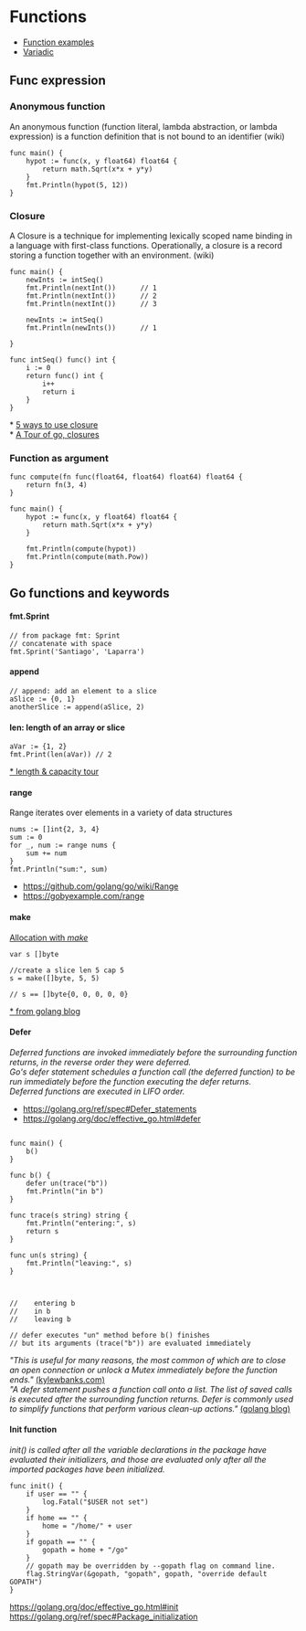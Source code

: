 # Functions

- [Function examples](../todd-mcleod/06-functions)
- [Variadic](https://golang.org/ref/spec#Passing_arguments_to_..._parameters)

## Func expression

### Anonymous function
An anonymous function (function literal, lambda abstraction, or lambda expression) 
is a function definition that is not bound to an identifier (wiki)
```
func main() {
	hypot := func(x, y float64) float64 {
		return math.Sqrt(x*x + y*y)
	}
	fmt.Println(hypot(5, 12))
}
```

### Closure
A Closure is a technique for implementing lexically scoped name binding 
in a language with first-class functions. Operationally, a closure is a 
record storing a function together with an environment. (wiki)


```
func main() {
    newInts := intSeq()         
    fmt.Println(nextInt())      // 1
    fmt.Println(nextInt())      // 2
    fmt.Println(nextInt())      // 3

    newInts := intSeq()
    fmt.Println(newInts())      // 1

}

func intSeq() func() int {
    i := 0
    return func() int {
        i++
        return i
    }
}
```
\* [5 ways to use closure](https://www.calhoun.io/5-useful-ways-to-use-closures-in-go/)  
\* [A Tour of go, closures](https://tour.golang.org/moretypes/25)


### Function as argument
```
func compute(fn func(float64, float64) float64) float64 {
	return fn(3, 4)
}

func main() {	
	hypot := func(x, y float64) float64 {
		return math.Sqrt(x*x + y*y)
	}

	fmt.Println(compute(hypot))
	fmt.Println(compute(math.Pow))
}

```
## Go functions and keywords

#### fmt.Sprint
```
// from package fmt: Sprint
// concatenate with space
fmt.Sprint('Santiago', 'Laparra')
```

#### append
```
// append: add an element to a slice
aSlice := {0, 1}
anotherSlice := append(aSlice, 2)

```

#### len: length of an array or slice
```
aVar := {1, 2}
fmt.Print(len(aVar)) // 2
```
[* length & capacity tour](https://tour.golang.org/moretypes/11)

#### range
Range iterates over elements in a variety of data structures
```
nums := []int{2, 3, 4}
sum := 0
for _, num := range nums {
    sum += num
}
fmt.Println("sum:", sum)
```
* https://github.com/golang/go/wiki/Range
* https://gobyexample.com/range

#### make
[Allocation with *make*](https://golang.org/doc/effective_go.html#allocation_make)
```
var s []byte

//create a slice len 5 cap 5
s = make([]byte, 5, 5)

// s == []byte{0, 0, 0, 0, 0}
```
[* from golang blog](https://blog.golang.org/go-slices-usage-and-internals)


#### Defer   
*Deferred functions are invoked immediately before the surrounding function returns, in the reverse order they were deferred.  
Go's defer statement schedules a function call (the deferred function) to be run immediately before the function executing the defer returns.  
Deferred functions are executed in LIFO order.*

- https://golang.org/ref/spec#Defer_statements
- https://golang.org/doc/effective_go.html#defer

```

func main() {
	b()
}

func b() {
	defer un(trace("b"))
	fmt.Println("in b")
}

func trace(s string) string {
	fmt.Println("entering:", s)
	return s
}

func un(s string) {
	fmt.Println("leaving:", s)
}



//    entering b
//    in b
//    leaving b

// defer executes "un" method before b() finishes 
// but its arguments (trace("b")) are evaluated immediately
```
*"This is useful for many reasons, the most common of which are to close an open connection or unlock a Mutex immediately before the function ends."* [(kylewbanks.com)](https://kylewbanks.com/blog/when-to-use-defer-in-go)  
*"A defer statement pushes a function call onto a list. The list of saved calls is executed after the surrounding function returns. Defer is commonly used to simplify functions that perform various clean-up actions."* [(golang blog)](https://blog.golang.org/defer-panic-and-recover)

#### Init function
*init() is called after all the variable declarations in the package have evaluated their initializers, and those are evaluated only after all the imported packages have been initialized.*  
```
func init() {
    if user == "" {
        log.Fatal("$USER not set")
    }
    if home == "" {
        home = "/home/" + user
    }
    if gopath == "" {
        gopath = home + "/go"
    }
    // gopath may be overridden by --gopath flag on command line.
    flag.StringVar(&gopath, "gopath", gopath, "override default GOPATH")
}
```
https://golang.org/doc/effective_go.html#init  
https://golang.org/ref/spec#Package_initialization